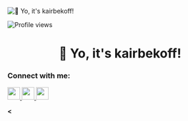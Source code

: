 ![👋 Yo, it's   kairbekoff!](https://your-banner-link.com/banner.jpg)

![Profile views](https://komarev.com/ghpvc/?username=kairbekoff&label=Profile%20views&color=0e75b6&style=flat)

<div id="toc">
  <ul align="center" style="list-style: none">
    <summary>
      <h1>
        👋 Yo, it's   kairbekoff!
      </h1>
    </summary>
  </ul>
</div>

**<h3 align="left">Connect with me:</h3>**

<p align="left">
  <a href="https://github.com/kairbekoff" target="_blank">
    <img src="https://img.shields.io/badge/GitHub-100000?style=flat-square&logo=github&logoColor=white" height="28">
  </a>
  <a href="mailto:youremail@example.com" target="_blank">
    <img src="https://img.shields.io/badge/Gmail-D14836?style=flat-square&logo=gmail&logoColor=white" height="28">
  </a>
  <a href="https://bitbucket.org/kairbekoff" target="_blank">
    <img src="https://img.shields.io/badge/Bitbucket-0747a6?style=flat-square&logo=bitbucket&logoColor=white" height="28">
  </a>
</p>

**<**
